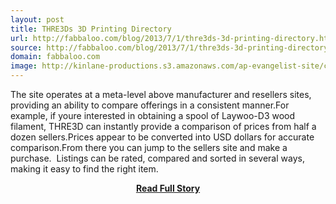 ```yaml
---
layout: post
title: THRE3Ds 3D Printing Directory
url: http://fabbaloo.com/blog/2013/7/1/thre3ds-3d-printing-directory.html
source: http://fabbaloo.com/blog/2013/7/1/thre3ds-3d-printing-directory.html
domain: fabbaloo.com
image: http://kinlane-productions.s3.amazonaws.com/ap-evangelist-site/curated/screenshots/10515_feedproxy_google_com.png
---
```


<p>The site operates at a meta-level above manufacturer and resellers sites, providing an ability to compare offerings in a consistent manner.For example, if youre interested in obtaining a spool of Laywoo-D3 wood filament, THRE3D can instantly provide a comparison of prices from half a dozen sellers.Prices appear to be converted into USD dollars for accurate comparison.From there you can jump to the sellers site and make a purchase.  Listings can be rated, compared and sorted in several ways, making it easy to find the right item.</p>
<center><p><a href="http://fabbaloo.com/blog/2013/7/1/thre3ds-3d-printing-directory.html" style='padding:25px; font-sze:18px; font-weight: bold;'>Read Full Story</a></p></center>
